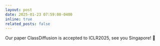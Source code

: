 ```yaml
---
layout: post
date: 2025-01-23 07:59:00-0400
inline: true
related_posts: false
---
```


Our paper ClassDiffusion is accepted to ICLR2025, see you Singapore! 🎉
